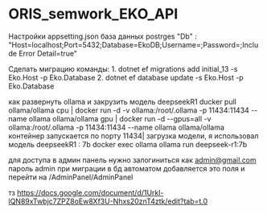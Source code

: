 # ORIS_semwork_EKO_API

Настройки appsetting.json 
база данных postrges 
"Db" : "Host=localhost;Port=5432;Database=EkoDB;Username=;Password=;Include Error Detail=true"

Сделать миграцию
команды: 1. dotnet ef migrations add initial_13 -s Eko.Host -p Eko.Database
   2. dotnet ef database update -s Eko.Host -p Eko.Database

как развернуть ollama и закрузить модель deepseekR1
ducker pull ollama/ollama
cpu | docker run -d -v ollama:/root/.ollama -p 11434:11434 --name ollama ollama/ollama
gpu | docker run -d --gpus=all -v ollama:/root/.ollama -p 11434:11434 --name ollama ollama/ollama
контейнер запускается по порту 11434|
загрузка модели, я использовал модель deepseekR1 : 7b
docker exec ollama ollama run deepseek-r1:7b

для доступа в админ панель нужно залогиниться как admin@gmail.com пароль admin
при миграции в бд автоматом добавляется это поля
и перейти на /AdminPanel/AdminPanel

тз 
https://docs.google.com/document/d/1Urkl-lQN89xTwbjc7ZPZ8oEw8Xf3U-Nhxs20znT4ztk/edit?tab=t.0
